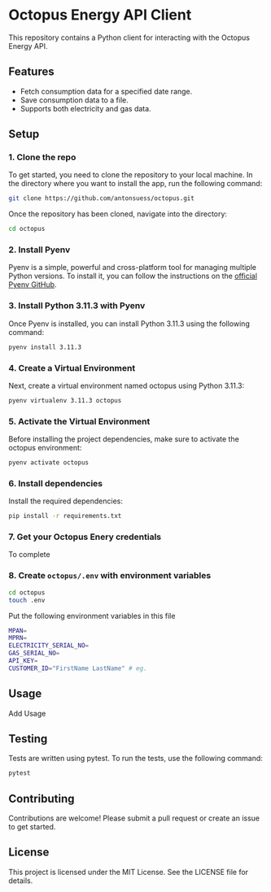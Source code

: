 # Octopus Energy API Client

This repository contains a Python client for interacting with the Octopus Energy API.

## Features

- Fetch consumption data for a specified date range.
- Save consumption data to a file.
- Supports both electricity and gas data.

## Setup

### 1. Clone the repo
To get started, you need to clone the repository to your local machine. 
In the directory where you want to install the app, run the following command:

```bash
git clone https://github.com/antonsuess/octopus.git
```
Once the repository has been cloned, navigate into the directory:

```bash
cd octopus
```

### 2. Install Pyenv

Pyenv is a simple, powerful and cross-platform tool for managing multiple Python versions. To install it, you can follow the instructions on the [official Pyenv GitHub](https://github.com/pyenv/pyenv#installation).

### 3. Install Python 3.11.3 with Pyenv

Once Pyenv is installed, you can install Python 3.11.3 using the following command:

```bash
pyenv install 3.11.3
```

### 4. Create a Virtual Environment
Next, create a virtual environment named octopus using Python 3.11.3:

```bash
pyenv virtualenv 3.11.3 octopus
```
### 5. Activate the Virtual Environment
Before installing the project dependencies, make sure to activate the octopus environment:

```bash
pyenv activate octopus
```

### 6. Install dependencies
Install the required dependencies:
```bash
pip install -r requirements.txt
```

### 7. Get your Octopus Enery credentials
To complete

### 8. Create `octopus/.env` with environment variables
```bash
cd octopus
touch .env
```
Put the following environment variables in this file

```bash
MPAN=
MPRN=
ELECTRICITY_SERIAL_NO=
GAS_SERIAL_NO=
API_KEY=
CUSTOMER_ID="FirstName LastName" # eg.
```


## Usage
Add Usage

## Testing

Tests are written using pytest. To run the tests, use the following command:
```bash
pytest
```

## Contributing
Contributions are welcome! Please submit a pull request or create an issue to get started.

## License
This project is licensed under the MIT License. See the LICENSE file for details.

